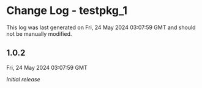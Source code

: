# Change Log - testpkg_1

This log was last generated on Fri, 24 May 2024 03:07:59 GMT and should not be manually modified.

## 1.0.2
Fri, 24 May 2024 03:07:59 GMT

_Initial release_

